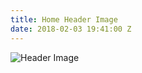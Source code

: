 ```yaml
---
title: Home Header Image
date: 2018-02-03 19:41:00 Z
---
```


![Header Image](http://via.placeholder.com/2000x1200)
